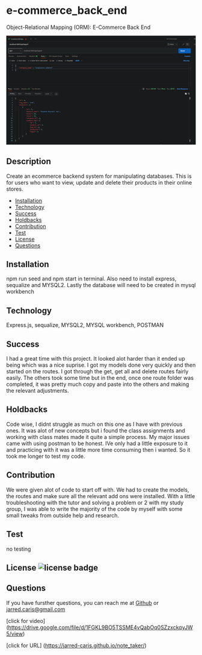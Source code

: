 # e-commerce_back_end
Object-Relational Mapping (ORM): E-Commerce Back End



![ecommerce](Assets/ecommerce.PNG)

  ## Description
  Create an ecommerce backend system for manipulating databases. This is for users who want to view, update and delete their products in their online stores. 

  * [Installation](#installation)
  * [Technology](#technology)
  * [Success](#success)
  * [Holdbacks](#holdbacks)
  * [Contribution](#contribution)
  * [Test](#test)
  * [License](#license)
  * [Questions](#questions)
  

## Installation
npm run seed and npm start in terminal. Also need to install express, sequalize and MYSQL2. Lastly the database will need to be created in mysql workbench

## Technology
Express.js, sequalize, MYSQL2, MYSQL workbench, POSTMAN

## Success
I had a great time with this project. It looked alot harder than it ended up being which was a nice suprise. I got my models done very quickly and then started on the routes. I got through the get, get all and delete routes fairly easily. The others took some time but in the end, once one route folder was completed, it was pretty much copy and paste into the others and making the relevant adjustments. 

## Holdbacks
Code wise, I didnt struggle as much on this one as I have with previous ones. It was alot of new concepts but i found the class assignments and working with class mates made it quite a simple process. My major issues came with using postman to be honest. IVe only had a little exposure to it and practicing with it was a little more time consuming then i wanted. So it took me longer to test my code. 


## Contribution
We were given alot of code to start off with. We had to create the models, the routes and make sure all the relevant add ons were installed. With a little troubleshooting with the tutor and solving a problem or 2 with my study group, I was able to write the majority of the code by myself with some small tweaks from outside help and research. 

## Test
no testing 

## License ![license badge](https://img.shields.io/badge/License-MIT-<COLOR>)




## Questions
If you have fursther questions, you can reach me at
[Github](https://github.com/Jarred-Caris)
or
jarred.caris@gmail.com

[click for video] (https://drive.google.com/file/d/1FGKL9BO5TSSME4vQabOq0SZzxckqyJW5/view)


[click for URL] (https://jarred-caris.github.io/note_taker/)
